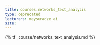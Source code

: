 ```yaml
---
title: courses.networks_text_analysis
type: deprecated
lecturers: meysuradze_ai
site:
---
```


{% tf _course/networks_text_analysis.md %}

